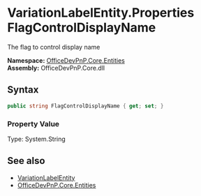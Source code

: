 # VariationLabelEntity.Properties FlagControlDisplayName
 The flag to control display name   

**Namespace:** [OfficeDevPnP.Core.Entities](OfficeDevPnP.Core.Entities.md)  
**Assembly:** OfficeDevPnP.Core.dll  
## Syntax
```C#
public string FlagControlDisplayName { get; set; }
```

### Property Value
Type: System.String  

## See also
- [VariationLabelEntity](OfficeDevPnP.Core.Entities.VariationLabelEntity.md) 
- [OfficeDevPnP.Core.Entities](OfficeDevPnP.Core.Entities.md) 
